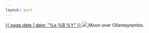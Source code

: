 ```yaml
---
layout: post
---
```


<p>
  <a href="/199">
    <time>{{ page.date | date: "%e %B %Y" }}</time>
    <img src="{{ site.assets_url }}/199.jpg">
  </a>
  Moon over Ollantaytambo.
</p>
